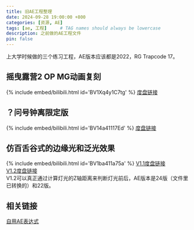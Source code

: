 ```yaml
---
title: 旧AE工程整理
date: 2024-09-28 19:00:00 +800
categories: [资源, AE]
tags: [ae, 工程]     # TAG names should always be lowercase
description: 之前做的AE工程文件
pin: false
---
```


上大学时候做的三个练习工程，AE版本应该都是2022，RG Trapcode 17。

## 摇曳露营2 OP MG动画复刻
{% include embed/bilibili.html id='BV1Xq4y1C7tg' %}
[度盘链接](https://pan.baidu.com/s/1cLhXeZJc4XI8PQ1aNW6yNw?pwd=6r89)
## ？问号钟离限定版
{% include embed/bilibili.html id='BV14a41117Ed' %}
[度盘链接](https://pan.baidu.com/s/1i3Vq9sW4QEB5EUbzpsxrug?pwd=pdq8)
## 仿百舌谷式的边缘光和泛光效果
{% include embed/bilibili.html id='BV1ba411a75a' %}
[V1.1度盘链接](https://pan.baidu.com/s/1TozoZZSZNKg_eGREgavgOQ?pwd=6rq4)<br />
[V1.2度盘链接](https://pan.baidu.com/s/1vqiyVSARFk-M6CxblY5Sbw?pwd=cy0j)<br />
V1.2可以真正通过计算灯光的Z轴距离来判断灯光前后，AE版本是24版（文件里已转换的）和22版。

## 相关链接
[自用AE表达式](https://www.cashewteam.top/posts/Expressions/)